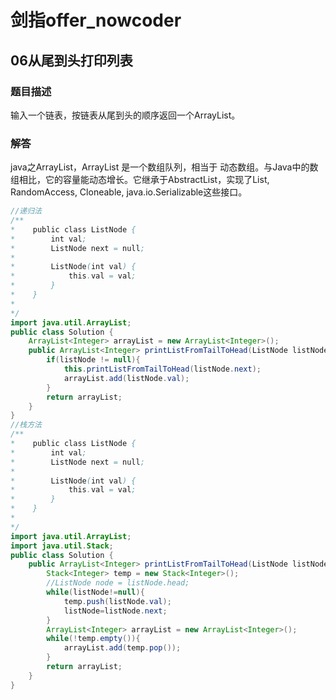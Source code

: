 # 剑指offer_nowcoder

## 06从尾到头打印列表

### 题目描述

输入一个链表，按链表从尾到头的顺序返回一个ArrayList。

### 解答

java之ArrayList，ArrayList 是一个数组队列，相当于 动态数组。与Java中的数组相比，它的容量能动态增长。它继承于AbstractList，实现了List, RandomAccess, Cloneable, java.io.Serializable这些接口。

```java
//递归法
/**
*    public class ListNode {
*        int val;
*        ListNode next = null;
*
*        ListNode(int val) {
*            this.val = val;
*        }
*    }
*
*/
import java.util.ArrayList;
public class Solution {
    ArrayList<Integer> arrayList = new ArrayList<Integer>();
    public ArrayList<Integer> printListFromTailToHead(ListNode listNode) {
        if(listNode != null){
            this.printListFromTailToHead(listNode.next);
            arrayList.add(listNode.val);
        }
        return arrayList;
    }
}
//栈方法
/**
*    public class ListNode {
*        int val;
*        ListNode next = null;
*
*        ListNode(int val) {
*            this.val = val;
*        }
*    }
*
*/
import java.util.ArrayList;
import java.util.Stack;
public class Solution {
    public ArrayList<Integer> printListFromTailToHead(ListNode listNode) {
        Stack<Integer> temp = new Stack<Integer>();
        //ListNode node = listNode.head;
        while(listNode!=null){
            temp.push(listNode.val);
            listNode=listNode.next;
        }
        ArrayList<Integer> arrayList = new ArrayList<Integer>();
        while(!temp.empty()){
            arrayList.add(temp.pop());
        }
        return arrayList;
    }
}
```
